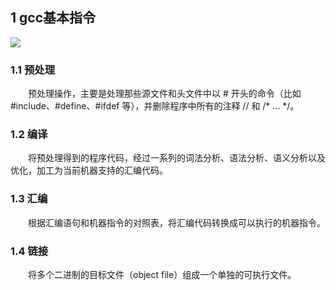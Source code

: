 ## 1 gcc基本指令
<div><img src = "./images/gcc基本指令.png"></div>

### 1.1 预处理
　　预处理操作，主要是处理那些源文件和头文件中以 # 开头的命令（比如 #include、#define、#ifdef 等），并删除程序中所有的注释 // 和 /* ... */。
### 1.2 编译
　　将预处理得到的程序代码，经过一系列的词法分析、语法分析、语义分析以及优化，加工为当前机器支持的汇编代码。
### 1.3 汇编
　　根据汇编语句和机器指令的对照表，将汇编代码转换成可以执行的机器指令。
### 1.4 链接
　　将多个二进制的目标文件（object file）组成一个单独的可执行文件。
